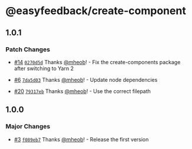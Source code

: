# @easyfeedback/create-component

## 1.0.1

### Patch Changes

- [#14](https://github.com/easyfeedback/RCL/pull/14)
  [`0270d5d`](https://github.com/easyfeedback/RCL/commit/0270d5dcb567189492b961abcbedbe3ed2115ef2)
  Thanks [@mheob](https://github.com/mheob)! - Fix the create-components package after switching to
  Yarn 2

* [#6](https://github.com/easyfeedback/RCL/pull/6)
  [`7da5d03`](https://github.com/easyfeedback/RCL/commit/7da5d034e40702beb7bd7ad14871503e61c96ccb)
  Thanks [@mheob](https://github.com/mheob)! - Update node dependencies

- [#20](https://github.com/easyfeedback/RCL/pull/20)
  [`79317eb`](https://github.com/easyfeedback/RCL/commit/79317eb3c5f7186d21bef809247a779d1d8d6ba9)
  Thanks [@mheob](https://github.com/mheob)! - Use the correct filepath

## 1.0.0

### Major Changes

- [#3](https://github.com/easyfeedback/RCL/pull/3)
  [`f089eb7`](https://github.com/easyfeedback/RCL/commit/f089eb7ae49fb293a706a4916969da212d7229da)
  Thanks [@mheob](https://github.com/mheob)! - Release the first version
